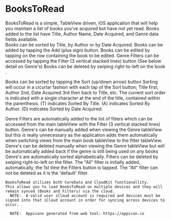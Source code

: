 # BooksToRead

BooksToRead is a simple, TableView driven, iOS application that will help you maintain a list of books you've acquired but have not yet read. 
Books added to the list have Title, Author Name, Date Acquired, and Genre data fields available.  
Books can be sorted by Title, by Author or by Date Acquired.
Books can be added by tapping the Add (plus sign) button.
Books can be edited by tapping on the row containing the book to be edited.
Genre Filters can be accessed by tapping the Filter (3 vertical stacked lines) button (See below detail on Genre's)
Books can be deleted by swiping right-to-left on the book .

Books can be sorted by tapping the Sort (up/down arrow) button
    Sorting will occur in a cicurlar fashion with each tap of the Sort button; Title first, Author 2nd, Date Acquired 3rd then back to Title, etc.
    The current sort order is indicated with a single character at the end of the title, contained within the parenthesis.
    (T) indicates Sorted By Title.
    (A) indicates Sorted By Author.
    (D) indicates Sorted by Date Acquired.
    
    
Genre Filters are automatically added to the list of filters which can be accessed from the main tableView with the Filter (3 vertical stacked lines) button.
    Genre's can be manually added when viewing the Genre tableView but this is really unnecessary as the application adds them automatically when switching
    views from the main book tableView to the filter tableView.
    Genre's can be deleted manually when viewing the Genre tableView but will be automatically added back if the genre is still being used on any books
    Genre's are automatically sorted alphabetically.
    Filters can be deleted by swiping right-to-left on the filter.
    The "All" filter is initially added, automatically,  the 1st time the Filters button is tapped.
    The "All" filter can not be deleted as it is the 'default' filter.
    
    BooksToRead utilizes both CoreData and CloudKit functionallity.
    This allows you to load BooksToRead on multiple devices and they will remain synced (Books and Filters) via the cloud.
      NOTE:  A valid user iCloud account is required and devices must be signed into that iCloud account in order for syncing across devices to occur.
      
      NOTE:  Appicons generated from web tool: https://appicon.co
    
